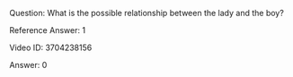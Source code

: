 Question: What is the possible relationship between the lady and the boy?

Reference Answer: 1

Video ID: 3704238156

Answer: 0

